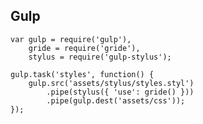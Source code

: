 [showdoc_index]: 130
[showdoc_id]: gulp
[showdoc_group]: how

## Gulp

```
var gulp = require('gulp'),
    gride = require('gride'),
    stylus = require('gulp-stylus');

gulp.task('styles', function() {
    gulp.src('assets/stylus/styles.styl')
        .pipe(stylus({ 'use': gride() }))
        .pipe(gulp.dest('assets/css'));
});
```
